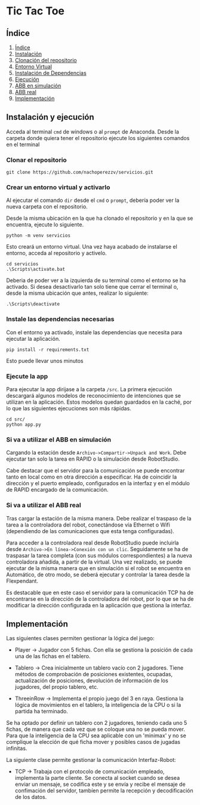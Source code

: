 # Tic Tac Toe 

## Índice
1. [Índice](#índice)
2. [Instalación](#instalación-y-ejecución)
3. [Clonación del repositorio](#clonar-el-repositorio)
4. [Entorno Virtual](#crear-un-entorno-virtual-y-activarlo)
5. [Instalación de Dependencias](#instale-las-dependencias-necesarias)
6. [Ejecución](#ejecute-la-app)
7. [ABB en simulación](#si-va-a-utilizar-el-abb-en-simulación)
8. [ABB real](#si-va-a-utlizar-el-abb-real)
9. [Implementación](#implementación)

## Instalación y ejecución

Acceda al terminal `cmd` de windows o al `prompt` de Anaconda. Desde la carpeta donde quiera tener el repositorio ejecute los siguientes comandos en el terminal

### Clonar el repositorio

```
git clone https://github.com/nachoperezzv/servicios.git
```

### Crear un entorno virtual y activarlo
Al ejecutar el comando `dir` desde el `cmd` o `prompt`, debería poder ver la nueva carpeta con el repositorio. 

Desde la misma ubicación en la que ha clonado el repositorio y en la que se encuentra, ejecute lo siguiente. 

```
python -m venv servicios
```

Esto creará un entorno virtual. Una vez haya acabado de instalarse el entorno, acceda al repositorio y activelo.

```
cd servicios
.\Scripts\activate.bat
```

Deberia de poder ver a la izquierda de su terminal como el entorno se ha activado. Si desea desactivarlo tan solo tiene que cerrar el terminal o, desde la misma ubicación que antes, realizar lo siguiente: 

```
.\Scripts\deactivate
```

### Instale las dependencias necesarias

Con el entorno ya activado, instale las dependencias que necesita para ejecutar la aplicación. 

```
pip install -r requirements.txt
```

Esto puede llevar unos minutos

### Ejecute la app

Para ejecutar la app dirijase a la carpeta `/src`. La primera ejecución descargará algunos modelos de reconocimiento de intenciones que se utilizan en la aplicación. Estos modelos quedan guardados en la caché, por lo que las siguientes ejecuciones son más rápidas. 

```
cd src/
python app.py
```


### Si va a utilizar el ABB en simulación 

Cargando la estación desde `Archivo->Compartir->Unpack and Work`. Debe ejecutar tan solo la tarea en RAPID o la simulación desde RobotStudio. 

Cabe destacar que el servidor para la comunicación se puede encontrar tanto en local como en otra dirección a especificar. Ha de coincidir la dirección y el puerto empleado, configurados en la interfaz y en el módulo de RAPID encargado de la comunicación. 

### Si va a utilizar el ABB real

Tras cargar la estación de la misma manera. Debe realizar el traspaso de la tarea a la controladora del robot, conectándose vía Ethernet o Wifi (dependiendo de las comunicaciones que esta tenga configuradas). 

Para acceder a la controladora real desde RobotStudio puede incluirla desde `Archivo->En línea->Conexión con un clic`. Seguidamente se ha de traspasar la tarea completa (con sus módulos correspondientes) a la nueva controladora añadida, a partir de la virtual. Una vez realizado, se puede ejecutar de la misma manera que en simulación si el robot se encuentra en Automático, de otro modo, se deberá ejecutar y controlar la tarea desde la Flexpendant. 

Es destacable que en este caso el servidor para la comunicación TCP ha de encontrarse en la dirección de la controladora del robot, por lo que se ha de modificar la dirección configurada en la aplicación que gestiona la interfaz. 

## Implementación  

Las siguientes clases permiten gestionar la lógica del juego: 

  - Player -> Jugador con 5 fichas. Con ella se gestiona la posición de cada una de las fichas en el tablero.
  
  - Tablero -> Crea inicialmente un tablero vacío con 2 jugadores. Tiene métodos de comprobación de posiciones existentes, ocupadas, actualización de posiciones, devolución de información de los jugadores, del propio tablero, etc.
  
  - ThreeinRow -> Implementa el propio juego del 3 en raya. Gestiona la lógica de movimientos en el tablero, la inteligencia de la CPU o si la partida ha terminado.
  
Se ha optado por definir un tablero con 2 jugadores, teniendo cada uno 5 fichas, de manera que cada vez que se coloque una no se pueda mover. Para que la inteligencia de la CPU sea aplicable con un 'minimax' y no se complique la elección de qué ficha mover y posibles casos de jugadas infinitas. 

La siguiente clase permite gestionar la comunicación Interfaz-Robot: 

  - TCP -> Trabaja con el protocolo de comunicación empleado, implementa la parte cliente. Se conecta al socket cuando se desea enviar un mensaje, se codifica este y se envía y recibe el mensaje de confimación del servidor, tambíen permite la recepción y decodificación de los datos.
  


  
